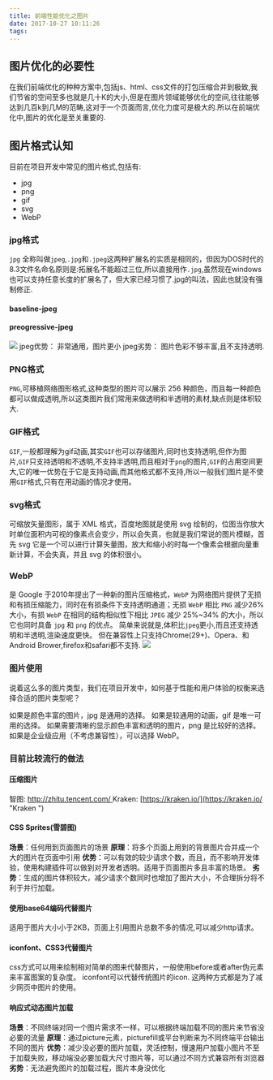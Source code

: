 ```yaml
---
title: 前端性能优化之图片
date: 2017-10-27 10:11:26
tags:
---
```



##	图片优化的必要性
在我们前端优化的种种方案中,包括js、html、css文件的打包压缩合并到极致,我们节省的空间至多也就是几十K的大小,但是在图片领域能够优化的空间,往往能够达到几百k到几M的范畴,这对于一个页面而言,优化力度可是极大的.所以在前端优化中,图片的优化是至关重要的.

##	图片格式认知
目前在项目开发中常见的图片格式,包括有:
- jpg
- png
- gif
- svg
- WebP

###	jpg格式
`jpg` 全称叫做`jpeg`,`.jpg`和`.jpeg`这两种扩展名的实质是相同的，但因为DOS时代的8.3文件名命名原则是:拓展名不能超过三位,所以直接用作`.jpg`,虽然现在windows也可以支持任意长度的扩展名了，但大家已经习惯了.jpg的叫法，因此也就没有强制修正.

#### baseline-jpeg 
#### preogressive-jpeg

![](http://7tszky.com1.z0.glb.clouddn.com/Fo8q3huYFyQma_rsSvo28dUyd7mN)
jpeg优势： 非常通用，图片更小
jpeg劣势： 图片色彩不够丰富,且不支持透明.

###	PNG格式
`PNG`,可移植网络图形格式,这种类型的图片可以展示 256 种颜色，而且每一种颜色都可以做成透明,所以这类图片我们常用来做透明和半透明的素材,缺点则是体积较大.

###	GIF格式
`GIF`,一般都理解为gif动画,其实`GIF`也可以存储图片,同时也支持透明,但作为图片,`GIF`只支持透明和不透明,不支持半透明,而且相对于`png`的图片,`GIF`的占用空间更大,它的唯一优势在于它是支持动画,而其他格式都不支持,所以一般我们图片是不使用`GIF`格式,只有在用动画的情况才使用。

###	svg格式
可缩放矢量图形，属于 XML 格式，百度地图就是使用 svg 绘制的，位图当你放大时单位面积内可视的像素点会变少，所以会失真，也就是我们常说的图片模糊，首先 svg 它是一个可以进行计算矢量图，放大和缩小的时每一个像素会根据向量重新计算，不会失真，并且 svg 的体积很小。

###	WebP
是 Google 于2010年提出了一种新的图片压缩格式，`WebP` 为网络图片提供了无损和有损压缩能力，同时在有损条件下支持透明通道；无损 `WebP` 相比 `PNG` 减少26%大小，有损 `WebP` 在相同的结构相似性下相比 `JPEG` 减少 25%~34% 的大小，所以它也同时具备 `jpg` 和 `png` 的优点。
简单来说就是,体积比`jpeg`更小,而且还支持透明和半透明,渲染速度更快。
但在兼容性上只支持Chrome(29+)、Opera、和Android Brower,firefox和safari都不支持.
![](http://static.zybuluo.com/jasminecjc/z1ik03y2es81x990qq35hutz/1.png)

###	图片使用
说着这么多的图片类型，我们在项目开发中，如何基于性能和用户体验的权衡来选择合适的图片类型呢？

如果是颜色丰富的图片，jpg 是通用的选择。
如果是较通用的动画，gif 是唯一可用的选择。
如果需要清晰的显示颜色丰富和透明的图片，png 是比较好的选择。
如果是企业级应用（不考虑兼容性），可以选择 WebP。


###	目前比较流行的做法

#### 压缩图片
智图: [http://zhitu.tencent.com/ ](http://zhitu.tencent.com/  "智图")
Kraken: [https://kraken.io/](https://kraken.io/ "Kraken ")
####  CSS Sprites(雪碧图)
**场景**：任何用到页面图片的场景 
**原理**：将多个页面上用到的背景图片合并成一个大的图片在页面中引用 
**优势**：可以有效的较少请求个数，而且，而不影响开发体验，使用构建插件可以做到对开发者透明。适用于页面图片多且丰富的场景。 
**劣势**：生成的图片体积较大，减少请求个数同时也增加了图片大小，不合理拆分将不利于并行加载。

#### 使用base64编码代替图片
适用于图片大小小于2KB，页面上引用图片总数不多的情况,可以减少http请求。

####  iconfont、CSS3代替图片
css方式可以用来绘制相对简单的图来代替图片，一般使用before或者after伪元素来丰富图案的复杂度。
iconfont可以代替传统图片的icon.
这两种方式都是为了减少网页中图片的使用。

####  响应式动态图片加载
**场景**：不同终端对同一个图片需求不一样，可以根据终端加载不同的图片来节省没必要的流量 
**原理**：通过picture元素，picturefill或平台判断来为不同终端平台输出不同的图片 
**优势**：减少没必要的图片加载，灵活控制，慢速用户加载小图片不至于加载失败，移动端没必要加载大尺寸图片等，可以通过不同方式兼容所有浏览器 
**劣势**：无法避免图片的加载过程，图片本身没优化